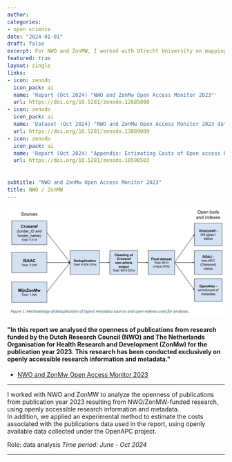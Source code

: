 ```yaml
---
author: 
categories:
- open science
date: "2024-01-01"
draft: false
excerpt: For NWO and ZonMW, I worked with Utrecht University on mapping the European landscape of Institutional Publishing Service Providers.
featured: true
layout: single
links:
- icon: zenodo
  icon_pack: ai
  name: 'Report (Oct 2024) "NWO and ZonMw Open Access Monitor 2023"'
  url: https://doi.org/10.5281/zenodo.12685800
- icon: zenodo
  icon_pack: ai
  name: 'Dataset (Oct 2024) "NWO and ZonMw Open Access Monitor 2023 dataset"'
  url: https://doi.org/10.5281/zenodo.13889009
- icon: zenodo
  icon_pack: ai
  name: 'Report (Oct 2024) "Appendix: Estimating Costs of Open access Publishing"'
  url: https://doi.org/10.5281/zenodo.10590503
  

subtitle: "NWO and ZonMw Open Access Monitor 2023"
title: NWO / ZonMW
---
```


![Methodology flowchart](nwo_zonmw_oa_2023_fig1.png "Methodology flowchart")

#### "In this report we analysed the openness of publications from research funded by the Dutch Research Council (NWO) and The Netherlands Organisation for Health Research and Development (ZonMw) for the publication year 2023. This research has been conducted exclusively on openly accessible research information and metadata."

- [NWO and ZonMw Open Access Monitor 2023](https://doi.org/10.5281/zenodo.12685800)
---

I worked with NWO and ZonMW to analyze the openness of publications from publication year 2023 resulting from NWO/ZonMW-funded research, using openly accessible research information and metadata.  
In addition, we applied an experimental method to estimate the costs associated with the publications data used in the report, using openly available data collected under the OpenAPC project.

Role: data analysis 
*Time period: June - Oct 2024*

---
